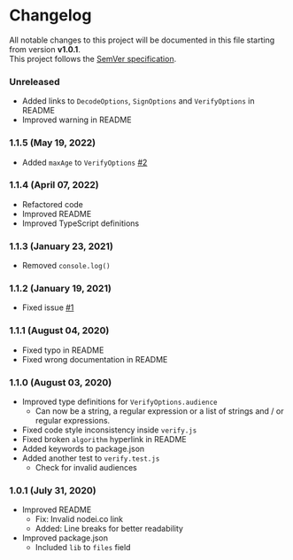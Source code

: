 # Changelog
All notable changes to this project will be documented in this file starting from version **v1.0.1**.
<br/>
This project follows the [SemVer specification](https://semver.org).

### Unreleased
- Added links to `DecodeOptions`, `SignOptions` and `VerifyOptions` in README
- Improved warning in README

### 1.1.5 (May 19, 2022)
- Added `maxAge` to `VerifyOptions` [#2](https://github.com/wgumenyuk/jwt-promisify/issues/11)

### 1.1.4 (April 07, 2022)
- Refactored code
- Improved README
- Improved TypeScript definitions

### 1.1.3 (January 23, 2021)
- Removed `console.log()`

### 1.1.2 (January 19, 2021)
- Fixed issue [#1](https://github.com/wgumenyuk/jwt-promisify/issues/1)

### 1.1.1 (August 04, 2020)
- Fixed typo in README
- Fixed wrong documentation in README

### 1.1.0 (August 03, 2020)
- Improved type definitions for `VerifyOptions.audience`
    - Can now be a string, a regular expression or a list of strings and / or regular expressions.
- Fixed code style inconsistency inside `verify.js`
- Fixed broken `algorithm` hyperlink in README
- Added keywords to package.json
- Added another test to `verify.test.js`
    - Check for invalid audiences

### 1.0.1 (July 31, 2020)
- Improved README
    - Fix: Invalid nodei.co link
    - Added: Line breaks for better readability
- Improved package.json
    - Included `lib` to `files` field